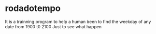 # rodadotempo
It is a trainning program to help a human been to find the weekday of any date from 1900 t0 2100
Just to see what happen
